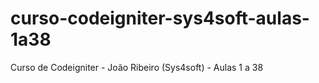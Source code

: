 # curso-codeigniter-sys4soft-aulas-1a38
Curso de Codeigniter - João Ribeiro (Sys4soft) - Aulas 1 a 38
